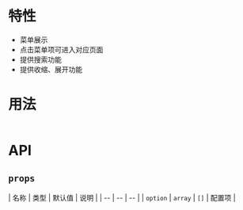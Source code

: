 # 特性
- 菜单展示
- 点击菜单项可进入对应页面
- 提供搜索功能
- 提供收缩、展开功能

# 用法
```js

```

# API
## `props`
| 名称 | 类型 | 默认值 | 说明 |
| -- | -- | -- | 
| `option` | `array` | `[]` | 配置项 |
